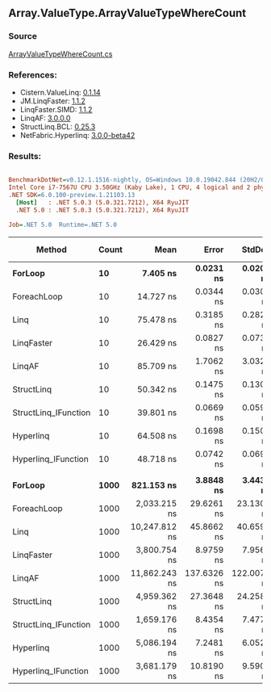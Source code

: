 ﻿## Array.ValueType.ArrayValueTypeWhereCount

### Source
[ArrayValueTypeWhereCount.cs](../LinqBenchmarks/Array/ValueType/ArrayValueTypeWhereCount.cs)

### References:
- Cistern.ValueLinq: [0.1.14](https://www.nuget.org/packages/Cistern.ValueLinq/0.1.14)
- JM.LinqFaster: [1.1.2](https://www.nuget.org/packages/JM.LinqFaster/1.1.2)
- LinqFaster.SIMD: [1.1.2](https://www.nuget.org/packages/LinqFaster.SIMD/1.0.3)
- LinqAF: [3.0.0.0](https://www.nuget.org/packages/LinqAF/3.0.0.0)
- StructLinq.BCL: [0.25.3](https://www.nuget.org/packages/StructLinq.BCL/0.25.3)
- NetFabric.Hyperlinq: [3.0.0-beta42](https://www.nuget.org/packages/NetFabric.Hyperlinq/3.0.0-beta42)

### Results:
``` ini

BenchmarkDotNet=v0.12.1.1516-nightly, OS=Windows 10.0.19042.844 (20H2/October2020Update)
Intel Core i7-7567U CPU 3.50GHz (Kaby Lake), 1 CPU, 4 logical and 2 physical cores
.NET SDK=6.0.100-preview.1.21103.13
  [Host]   : .NET 5.0.3 (5.0.321.7212), X64 RyuJIT
  .NET 5.0 : .NET 5.0.3 (5.0.321.7212), X64 RyuJIT

Job=.NET 5.0  Runtime=.NET 5.0  

```
|               Method | Count |          Mean |       Error |      StdDev | Ratio | RatioSD |  Gen 0 | Gen 1 | Gen 2 | Allocated |
|--------------------- |------ |--------------:|------------:|------------:|------:|--------:|-------:|------:|------:|----------:|
|              **ForLoop** |    **10** |      **7.405 ns** |   **0.0231 ns** |   **0.0205 ns** |  **1.00** |    **0.00** |      **-** |     **-** |     **-** |         **-** |
|          ForeachLoop |    10 |     14.727 ns |   0.0344 ns |   0.0305 ns |  1.99 |    0.01 |      - |     - |     - |         - |
|                 Linq |    10 |     75.478 ns |   0.3185 ns |   0.2823 ns | 10.19 |    0.04 | 0.0153 |     - |     - |      32 B |
|           LinqFaster |    10 |     26.429 ns |   0.0827 ns |   0.0733 ns |  3.57 |    0.02 |      - |     - |     - |         - |
|               LinqAF |    10 |     85.709 ns |   1.7062 ns |   3.0327 ns | 11.35 |    0.31 |      - |     - |     - |         - |
|           StructLinq |    10 |     50.342 ns |   0.1475 ns |   0.1308 ns |  6.80 |    0.03 | 0.0306 |     - |     - |      64 B |
| StructLinq_IFunction |    10 |     39.801 ns |   0.0669 ns |   0.0593 ns |  5.38 |    0.02 |      - |     - |     - |         - |
|            Hyperlinq |    10 |     64.508 ns |   0.1698 ns |   0.1506 ns |  8.71 |    0.03 |      - |     - |     - |         - |
|  Hyperlinq_IFunction |    10 |     48.718 ns |   0.0742 ns |   0.0694 ns |  6.58 |    0.02 |      - |     - |     - |         - |
|                      |       |               |             |             |       |         |        |       |       |           |
|              **ForLoop** |  **1000** |    **821.153 ns** |   **3.8848 ns** |   **3.4437 ns** |  **1.00** |    **0.00** |      **-** |     **-** |     **-** |         **-** |
|          ForeachLoop |  1000 |  2,033.215 ns |  29.6261 ns |  23.1301 ns |  2.47 |    0.03 |      - |     - |     - |         - |
|                 Linq |  1000 | 10,247.812 ns |  45.8662 ns |  40.6592 ns | 12.48 |    0.05 | 0.0153 |     - |     - |      32 B |
|           LinqFaster |  1000 |  3,800.754 ns |   8.9759 ns |   7.9569 ns |  4.63 |    0.02 |      - |     - |     - |         - |
|               LinqAF |  1000 | 11,862.243 ns | 137.6326 ns | 122.0077 ns | 14.45 |    0.19 |      - |     - |     - |         - |
|           StructLinq |  1000 |  4,959.362 ns |  27.3648 ns |  24.2582 ns |  6.04 |    0.03 | 0.0305 |     - |     - |      64 B |
| StructLinq_IFunction |  1000 |  1,659.176 ns |   8.4354 ns |   7.4777 ns |  2.02 |    0.01 |      - |     - |     - |         - |
|            Hyperlinq |  1000 |  5,086.194 ns |   7.2481 ns |   6.0525 ns |  6.19 |    0.03 |      - |     - |     - |         - |
|  Hyperlinq_IFunction |  1000 |  3,681.179 ns |  10.8190 ns |   9.5908 ns |  4.48 |    0.02 |      - |     - |     - |         - |
